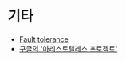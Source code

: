 # 기타

* [Fault tolerance](https://en.wikipedia.org/wiki/Fault_tolerance)
* [구글의 '아리스토텔레스 프로젝트'](https://brunch.co.kr/@vytlgud/141)


